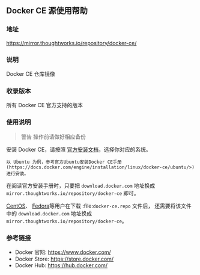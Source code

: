 ## Docker CE 源使用帮助


### 地址

https://mirror.thoughtworks.io/repository/docker-ce/

### 说明

Docker CE 仓库镜像

### 收录版本

所有 Docker CE 官方支持的版本

### 使用说明

> 警告 操作前请做好相应备份

安装 Docker CE，请按照 [官方安装文档](https://docs.docker.com/engine/installation/)，选择你对应的系统。
```
以 Ubuntu 为例，参考官方Ubuntu安装Docker CE手册(https://docs.docker.com/engine/installation/linux/docker-ce/ubuntu/>) 进行安装。
```

在阅读官方安装手册时，只要把 ``download.docker.com`` 地址换成 ``mirror.thoughtworks.io/repository/docker-ce`` 即可。

[CentOS](https://docs.docker.com/engine/installation/linux/docker-ce/centos/)、
[Fedora](https://docs.docker.com/engine/installation/linux/docker-ce/fedora/)等用户在下载 :file:`docker-ce.repo` 文件后，
还需要将该文件中的 ``download.docker.com`` 地址换成 ``mirror.thoughtworks.io/repository/docker-ce``。

### 参考链接

- Docker 官网: https://www.docker.com/
- Docker Store: https://store.docker.com/
- Docker Hub: https://hub.docker.com/
